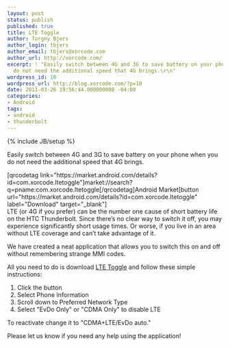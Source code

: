 ```yaml
---
layout: post
status: publish
published: true
title: LTE Toggle
author: Torgny Bjers
author_login: tbjers
author_email: tbjers@xorcode.com
author_url: http://xorcode.com/
excerpt: ! "Easily switch between 4G and 3G to save battery on your phone when you
  do not need the additional speed that 4G brings.\r\n"
wordpress_id: 10
wordpress_url: http://blog.xorcode.com/?p=10
date: 2011-03-26 19:56:44.000000000 -04:00
categories:
- Android
tags:
- android
- thunderbolt
---
```


{% include JB/setup %}

Easily switch between 4G and 3G to save battery on your phone when you do not need the additional speed that 4G brings.
<a id="more"></a><a id="more-10"></a>
<div class="qrcode">[qrcodetag link="https://market.android.com/details?id=com.xorcode.ltetoggle"]market://search?q=pname:com.xorcode.ltetoggle[/qrcodetag]<span>Android Market</span><span>[button url="https://market.android.com/details?id=com.xorcode.ltetoggle" label="Download" target="_blank"]</span></div>
LTE (or 4G if you prefer) can be the number one cause of short battery life on the HTC Thunderbolt. Since there’s no clear way to switch it off, you may experience significantly short usage times. Or worse, if you live in an area without LTE coverage and can’t take advantage of it.

We have created a neat application that allows you to switch this on and off without remembering strange MMI codes.

All you need to do is download <a title="LTE Toggle" href="https://market.android.com/details?id=com.xorcode.ltetoggle" target="_blank">LTE Toggle</a> and follow these simple instructions:
<ol>
	<li>Click the button</li>
	<li>Select Phone Information</li>
	<li>Scroll down to Preferred Network Type</li>
	<li>Select "EvDo Only" or "CDMA Only" to disable LTE</li>
</ol>
To reactivate change it to "CDMA+LTE/EvDo auto."

Please let us know if you need any help using the application!
